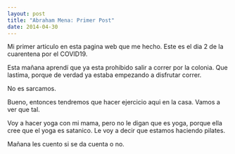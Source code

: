 ```yaml
---
layout: post
title: "Abraham Mena: Primer Post"
date: 2014-04-30
---
```


Mi primer articulo en esta pagina web que me hecho. Este es el dia 2 de la cuarentena por el COVID19.

Esta mañana aprendí que ya esta prohibido salir a correr por la colonia. Que lastima, porque de verdad ya estaba empezando a disfrutar correr.

No es sarcamos.

Bueno, entonces tendremos que hacer ejercicio aqui en la casa. Vamos a ver que tal.

Voy a hacer yoga con mi mama, pero no le digan que es yoga, porque ella cree que el yoga es satanico. Le voy a decir que estamos haciendo pilates.

Mañana les cuento si se da cuenta o no.
